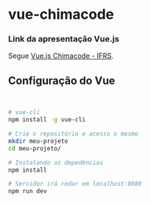 # vue-chimacode

### Link da apresentação Vue.js

Segue [Vue.js Chimacode - IFRS](https://docs.google.com/presentation/d/1R4P1OlkqO_E50iFb759G4ah4wWaqY67Mc0mQsc_qKSw/edit#slide=id.p3).


## Configuração do Vue

```bash


# vue-cli
npm install -g vue-cli

# Crie o repositório e acesso o mesmo
mkdir meu-projeto
cd meu-projeto/

# Instalando as depedências
npm install

# Servidor irá rodar em localhost:8080
npm run dev


```


